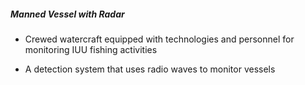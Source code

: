 ##### **Manned Vessel with Radar**

- Crewed watercraft equipped with technologies and personnel for monitoring IUU fishing activities

- A detection system that uses radio waves to monitor vessels